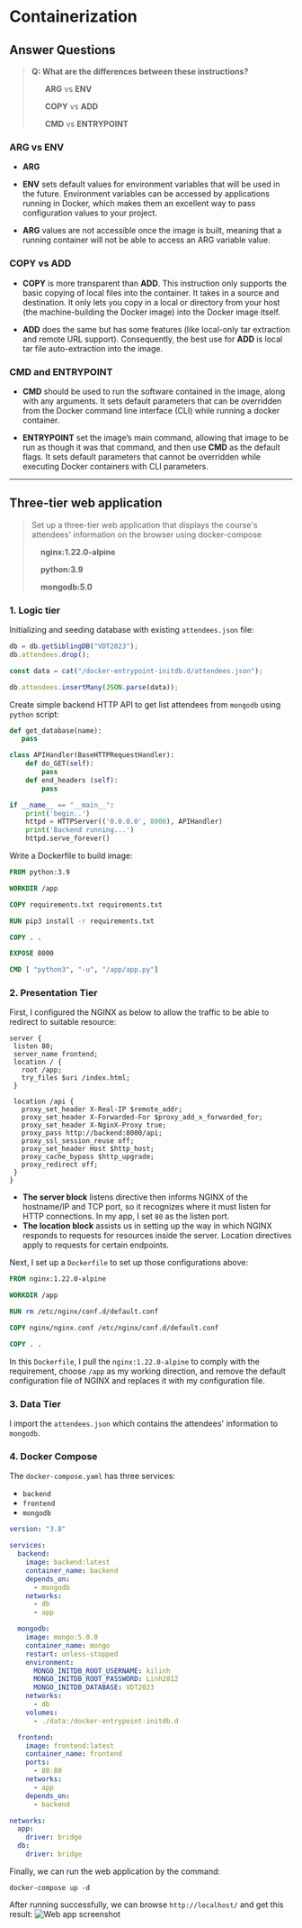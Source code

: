 # Containerization

## **Answer Questions**

> **Q: What are the differences between these instructions?**
>
> &nbsp;&nbsp;&nbsp;&nbsp;&nbsp;&nbsp;**ARG** vs **ENV**
>
> &nbsp;&nbsp;&nbsp;&nbsp;&nbsp;&nbsp;**COPY** vs **ADD**
>
> &nbsp;&nbsp;&nbsp;&nbsp;&nbsp;&nbsp;**CMD** vs **ENTRYPOINT**

### **ARG** vs **ENV**

- **ARG**

* **ENV** sets default values for environment variables that will be used in the future. Environment variables can be accessed by applications running in Docker, which makes them an excellent way to pass configuration values to your project.

* **ARG** values are not accessible once the image is built, meaning that a running container will not be able to access an ARG variable value.

### **COPY** vs **ADD**

- **COPY** is more transparent than **ADD**. This instruction only supports the basic copying of local files into the container. It takes in a source and destination. It only lets you copy in a local or directory from your host (the machine-building the Docker image) into the Docker image itself.

- **ADD** does the same but has some features (like local-only tar extraction and remote URL support). Consequently, the best use for **ADD** is local tar file auto-extraction into the image.

### **CMD** and **ENTRYPOINT**

- **CMD** should be used to run the software contained in the image, along with any arguments. It sets default parameters that can be overridden from the Docker command line interface (CLI) while running a docker container.

- **ENTRYPOINT** set the image’s main command, allowing that image to be run as though it was that command, and then use **CMD** as the default flags. It sets default parameters that cannot be overridden while executing Docker containers with CLI parameters.

---

## **Three-tier web application**

> Set up a three-tier web application that displays the course's attendees' information on the browser using docker-compose
>
> &nbsp;&nbsp;&nbsp;&nbsp;**nginx:1.22.0-alpine**
>
> &nbsp;&nbsp;&nbsp;&nbsp;**python:3.9**
>
> &nbsp;&nbsp;&nbsp;&nbsp;**mongodb:5.0**

### **1. Logic tier**

Initializing and seeding database with existing `attendees.json` file:

```javascript
db = db.getSiblingDB("VDT2023");
db.attendees.drop();

const data = cat("/docker-entrypoint-initdb.d/attendees.json");

db.attendees.insertMany(JSON.parse(data));
```

Create simple backend HTTP API to get list attendees from `mongodb` using `python` script:

```python
def get_database(name):
   pass

class APIHandler(BaseHTTPRequestHandler):
    def do_GET(self):
        pass
    def end_headers (self):
        pass

if __name__ == "__main__":
    print('begin..')
    httpd = HTTPServer(('0.0.0.0', 8000), APIHandler)
    print('Backend running...')
    httpd.serve_forever()
```

Write a Dockerfile to build image:

```dockerfile
FROM python:3.9

WORKDIR /app

COPY requirements.txt requirements.txt

RUN pip3 install -r requirements.txt

COPY . .

EXPOSE 8000

CMD [ "python3", "-u", "/app/app.py"]
```

### **2. Presentation Tier**

First, I configured the NGINX as below to allow the traffic to be able to redirect to suitable resource:

```
server {
 listen 80;
 server_name frontend;
 location / {
   root /app;
   try_files $uri /index.html;
 }

 location /api {
   proxy_set_header X-Real-IP $remote_addr;
   proxy_set_header X-Forwarded-For $proxy_add_x_forwarded_for;
   proxy_set_header X-NginX-Proxy true;
   proxy_pass http://backend:8000/api;
   proxy_ssl_session_reuse off;
   proxy_set_header Host $http_host;
   proxy_cache_bypass $http_upgrade;
   proxy_redirect off;
 }
}
```

- **The server block** listens directive then informs NGINX of the hostname/IP and TCP port, so it recognizes where it must listen for HTTP connections. In my app, I set `80` as the listen port.
- **The location block** assists us in setting up the way in which NGINX responds to requests for resources inside the server. Location directives apply to requests for certain endpoints.

Next, I set up a `Dockerfile` to set up those configurations above:

```dockerfile
FROM nginx:1.22.0-alpine

WORKDIR /app

RUN rm /etc/nginx/conf.d/default.conf

COPY nginx/nginx.conf /etc/nginx/conf.d/default.conf

COPY . .
```

In this `Dockerfile`, I pull the `nginx:1.22.0-alpine` to comply with the requirement, choose `/app` as my working direction, and remove the default configuration file of NGINX and replaces it with my configuration file.

### **3. Data Tier**

I import the `attendees.json` which contains the attendees' information to `mongodb`.

### **4. Docker Compose**

The `docker-compose.yaml` has three services:

- `backend`
- `frontend`
- `mongodb`

```yaml
version: "3.8"

services:
  backend:
    image: backend:latest
    container_name: backend
    depends_on:
      - mongodb
    networks:
      - db
      - app

  mongodb:
    image: mongo:5.0.0
    container_name: mongo
    restart: unless-stopped
    environment:
      MONGO_INITDB_ROOT_USERNAME: kilinh
      MONGO_INITDB_ROOT_PASSWORD: Linh2812
      MONGO_INITDB_DATABASE: VDT2023
    networks:
      - db
    volumes:
      - ./data:/docker-entrypoint-initdb.d

  frontend:
    image: frontend:latest
    container_name: frontend
    ports:
      - 80:80
    networks:
      - app
    depends_on:
      - backend

networks:
  app:
    driver: bridge
  db:
    driver: bridge
```

Finally, we can run the web application by the command:

```
docker-compose up -d
```

After running successfully, we can browse `http://localhost/` and get this result:
![Web app screenshot](./images/web-app-screenshot.png "Web App Screenshot")
